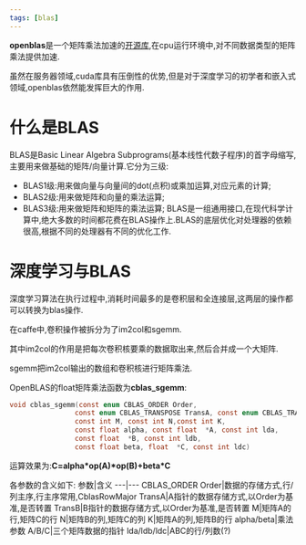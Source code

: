 ```yaml
---
tags: [blas]
---
```

**openblas**是一个矩阵乘法加速的[开源库](https://github.com/xianyi/OpenBLAS),在cpu运行环境中,对不同数据类型的矩阵乘法提供加速.

虽然在服务器领域,cuda库具有压倒性的优势,但是对于深度学习的初学者和嵌入式领域,openblas依然能发挥巨大的作用.
<!--more-->
# 什么是BLAS
BLAS是Basic Linear Algebra Subprograms(基本线性代数子程序)的首字母缩写,主要用来做基础的矩阵/向量计算.它分为三级:
* BLAS1级:用来做向量与向量间的dot(点积)或乘加运算,对应元素的计算;
* BLAS2级:用来做矩阵和向量的乘法运算;
* BLAS3级:用来做矩阵和矩阵的乘法运算;
BLAS是一组通用接口,在现代科学计算中,绝大多数的时间都花费在BLAS操作上.BLAS的底层优化对处理器的依赖很高,根据不同的处理器有不同的优化工作.
# 深度学习与BLAS
深度学习算法在执行过程中,消耗时间最多的是卷积层和全连接层,这两层的操作都可以转换为blas操作.

在caffe中,卷积操作被拆分为了im2col和sgemm.

其中im2col的作用是把每次卷积核要乘的数据取出来,然后合并成一个大矩阵.

sgemm把im2col输出的数组和卷积核进行矩阵乘法.

OpenBLAS的float矩阵乘法函数为**cblas_sgemm**:
```c
void cblas_sgemm(const enum CBLAS_ORDER Order, 
                const enum CBLAS_TRANSPOSE TransA, const enum CBLAS_TRANSPOSE TransB, 
                const int M, const int N,const int K, 
                const float alpha, const float  *A, const int lda, 
                const float  *B, const int ldb, 
                const float beta, float  *C, const int ldc)
```
运算效果为:**C=alpha\*op(A)\*op(B)+beta\*C** 

各参数的含义如下:
参数|含义
---|---
CBLAS_ORDER Order|数据的存储方式,行/列主序,行主序常用,CblasRowMajor
TransA|A指针的数据存储方式,以Order为基准,是否转置
TransB|B指针的数据存储方式,以Order为基准,是否转置
M|矩阵A的行,矩阵C的行
N|矩阵B的列,矩阵C的列
K|矩阵A的列,矩阵B的行
alpha/beta|乘法参数
A/B/C|三个矩阵数据的指针
lda/ldb/ldc|ABC的行/列数(?)
